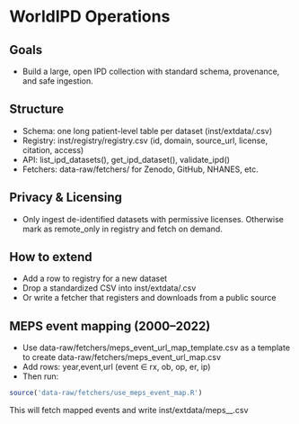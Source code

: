 ﻿# WorldIPD Operations

## Goals
- Build a large, open IPD collection with standard schema, provenance, and safe ingestion.

## Structure
- Schema: one long patient-level table per dataset (inst/extdata/<id>.csv)
- Registry: inst/registry/registry.csv (id, domain, source_url, license, citation, access)
- API: list_ipd_datasets(), get_ipd_dataset(), validate_ipd()
- Fetchers: data-raw/fetchers/ for Zenodo, GitHub, NHANES, etc.

## Privacy & Licensing
- Only ingest de-identified datasets with permissive licenses. Otherwise mark as remote_only in registry and fetch on demand.

## How to extend
- Add a row to registry for a new dataset
- Drop a standardized CSV into inst/extdata/<id>.csv
- Or write a fetcher that registers and downloads from a public source

## MEPS event mapping (2000–2022)
- Use data-raw/fetchers/meps_event_url_map_template.csv as a template to create data-raw/fetchers/meps_event_url_map.csv
- Add rows: year,event,url (event ∈ rx, ob, op, er, ip)
- Then run:
```r
source('data-raw/fetchers/use_meps_event_map.R')
```
This will fetch mapped events and write inst/extdata/meps_<year>_<event>.csv

